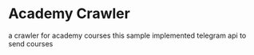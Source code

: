 # Academy Crawler
a crawler for academy courses
this sample implemented telegram api to send courses
